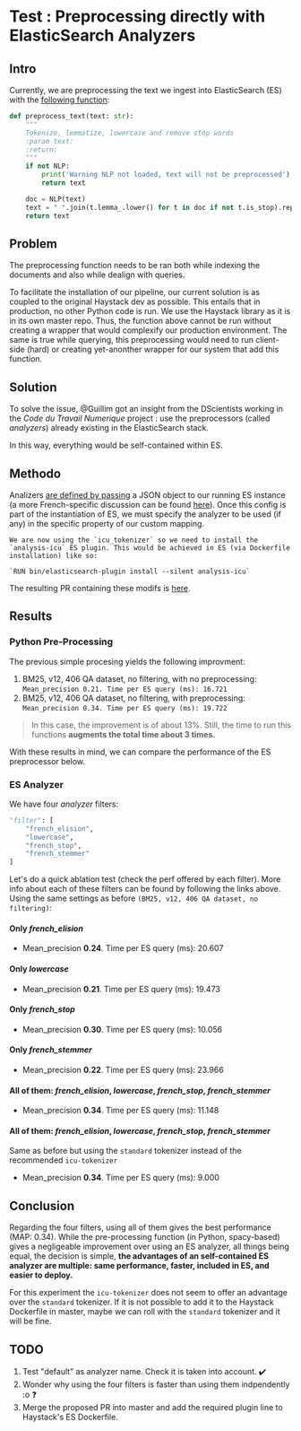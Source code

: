 # Test : Preprocessing directly with ElasticSearch Analyzers

## Intro

Currently, we are preprocessing the text we ingest into ElasticSearch (ES) with the [following function](https://github.com/etalab-ia/piaf-ml/blob/9f27997447fe5985eb3d4ddf959fe9435206548e/src/util/convert_json_to_dictsAndEmbeddings.py#L18): 

```python
def preprocess_text(text: str):
    """
    Tokenize, lemmatize, lowercase and remove stop words
    :param text:
    :return:
    """
    if not NLP:
        print('Warning NLP not loaded, text will not be preprocessed')
        return text

    doc = NLP(text)
    text = " ".join(t.lemma_.lower() for t in doc if not t.is_stop).replace("\n", " ")
    return text
```


## Problem

The preprocessing function needs to be ran both while indexing the documents and also while dealign with queries.

To facilitate the installation of our pipeline, our current solution is as coupled to the original Haystack dev as possible. This entails that in production, no other Python code is run. We use the Haystack library as it is in its own master repo. Thus, the function above cannot be run without creating a wrapper that would complexify our production environment. The same is true while querying, this preprocessing would need to run client-side (hard) or creating yet-anonther wrapper for our system that add this function.

## Solution
To solve the issue, @Guillim got an insight from the DScientists working in the _Code du Travail Numerique_ project : use the preprocessors (called _analyzers_) already existing in the ElasticSearch stack. 

In this way, everything would be self-contained within ES.

## Methodo
Analizers [are defined by passing](https://www.elastic.co/guide/en/elasticsearch/reference/current/analysis-lang-analyzer.html#french-analyzer) a JSON object to our running ES instance (a more French-specific discussion can be found [here](https://jolicode.com/blog/construire-un-bon-analyzer-francais-pour-elasticsearch)).
Once this config is part of the instantiation of ES, we must specify the analyzer to be used (if any) in the specific property of our custom mapping.

```{important}
We are now using the `icu_tokenizer` so we need to install the `analysis-icu` ES plugin. This would be achieved in ES (via Dockerfile installation) like so:

`RUN bin/elasticsearch-plugin install --silent analysis-icu`

```

The resulting PR containing these modifs is [here]().  


## Results


### Python Pre-Processing
The previous simple procesing yields the following improvment: 

1. BM25, v12, 406 QA dataset, no filtering, with no preprocessing: `Mean_precision 0.21. Time per ES query (ms): 16.721`
2. BM25, v12, 406 QA dataset, no filtering, with preprocessing:   `Mean_precision 0.34. Time per ES query (ms): 19.722`

>In this case, the improvement is of about 13%. Still, the time to run this functions **augments the total time about 3 times.** 


With these results in mind, we can compare the performance of the ES preprocessor below.

### ES Analyzer

We have four _analyzer_ filters:

```python                    
"filter": [
    "french_elision",
    "lowercase",
    "french_stop",
    "french_stemmer"
]
```
Let's do a quick ablation test (check the perf offered by each filter). More info about each of these filters can be found by following the links above.
Using the same settings as before `(BM25, v12, 406 QA dataset, no filtering)`:
#### Only _french_elision_ 

* Mean_precision **0.24**. Time per ES query (ms): 20.607

#### Only _lowercase_

* Mean_precision **0.21**. Time per ES query (ms): 19.473

#### Only _french_stop_

* Mean_precision **0.30**. Time per ES query (ms): 10.056

#### Only _french_stemmer_

* Mean_precision **0.22**. Time per ES query (ms): 23.966

#### All of them: _french_elision_,  _lowercase_, _french_stop_, _french_stemmer_

* Mean_precision **0.34**. Time per ES query (ms): 11.148

#### All of them: _french_elision_,  _lowercase_, _french_stop_, _french_stemmer_ 
Same as before but using the `standard` tokenizer instead of the recommended `icu-tokenizer`

* Mean_precision **0.34**. Time per ES query (ms): 9.000


## Conclusion

Regarding the four filters, using all of them gives the best performance (MAP: 0.34). While the pre-processing function (in Python, spacy-based) gives a negligeable improvement over using an ES analyzer, all things being equal, the decision is simple, **the advantages of an self-contained ES analyzer are multiple: same performance, faster, included in ES, and easier to deploy.**

For this experiment the `icu-tokenizer` does not seem to offer an advantage over the `standard` tokenizer. If it is not possible to add it to the Haystack Dockerfile in master, maybe we can roll with the `standard` tokenizer and it will be fine.  




## TODO

1. Test "default" as analyzer name. Check it is taken into account. :heavy_check_mark: 
2. Wonder why using the four filters is faster than using them indpendently :o :question:
3. Merge the proposed PR into master and add the required plugin line to Haystack's ES Dockerfile. 
